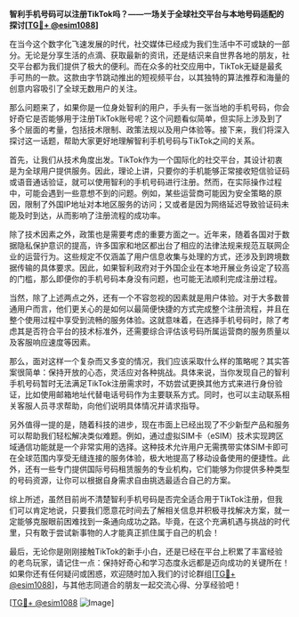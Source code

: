 **智利手机号码可以注册TikTok吗？——一场关于全球社交平台与本地号码适配的探讨[[TG💪+ @esim1088](https://t.me/s/esim1088)]**

在当今这个数字化飞速发展的时代，社交媒体已经成为我们生活中不可或缺的一部分。无论是分享生活的点滴、获取最新的资讯，还是结识来自世界各地的朋友，社交平台都为我们提供了极大的便利。而在众多的社交应用中，TikTok无疑是最炙手可热的一款。这款由字节跳动推出的短视频平台，以其独特的算法推荐和海量的创意内容吸引了全球无数用户的关注。

那么问题来了，如果你是一位身处智利的用户，手头有一张当地的手机号码，你会好奇它是否能够用于注册TikTok账号呢？这个问题看似简单，但实际上涉及到了多个层面的考量，包括技术限制、政策法规以及用户体验等。接下来，我们将深入探讨这一话题，帮助大家更好地理解智利手机号码与TikTok之间的关系。

首先，让我们从技术角度出发。TikTok作为一个国际化的社交平台，其设计初衷是为全球用户提供服务。因此，理论上讲，只要你的手机能够正常接收短信验证码或语音通话验证，就可以使用智利的手机号码进行注册。然而，在实际操作过程中，可能会遇到一些意想不到的问题。例如，某些运营商可能因为安全策略的原因，限制了外国IP地址对本地区服务的访问；又或者是因为网络延迟导致验证码未能及时到达，从而影响了注册流程的成功率。

除了技术因素之外，政策也是需要考虑的重要方面之一。近年来，随着各国对于数据隐私保护意识的提高，许多国家和地区都出台了相应的法律法规来规范互联网企业的运营行为。这些规定不仅涵盖了用户信息收集与处理的方式，还涉及到跨境数据传输的具体要求。因此，如果智利政府对于外国企业在本地开展业务设定了较高的门槛，那么即便你的手机号码本身没有问题，也可能无法顺利完成注册过程。

当然，除了上述两点之外，还有一个不容忽视的因素就是用户体验。对于大多数普通用户而言，他们更关心的是如何以最简便快捷的方式完成整个注册流程，并且在整个使用过程中享受到流畅的服务体验。这就意味着，在选择手机号码时，除了考虑其是否符合平台的技术标准外，还需要综合评估该号码所属运营商的服务质量以及客服响应速度等因素。

那么，面对这样一个复杂而又多变的情况，我们应该采取什么样的策略呢？其实答案很简单：保持开放的心态，灵活应对各种挑战。具体来说，当你发现自己的智利手机号码暂时无法满足TikTok注册需求时，不妨尝试更换其他方式来进行身份验证，比如使用邮箱地址代替电话号码作为主要联系方式。同时，也可以主动联系相关客服人员寻求帮助，向他们说明具体情况并请求指导。

另外值得一提的是，随着科技的进步，现在市面上已经出现了不少新型产品和服务可以帮助我们轻松解决类似难题。例如，通过虚拟SIM卡（eSIM）技术实现跨区域通信功能就是一个非常实用的选择。这种技术允许用户无需携带实体SIM卡即可在全球范围内享受无缝连接的服务体验，极大地提高了移动设备使用的便捷性。此外，还有一些专门提供国际号码租赁服务的专业机构，它们能够为你提供多种类型的号码资源，让你可以根据自身需求自由挑选最适合自己的方案。

综上所述，虽然目前尚不清楚智利手机号码是否完全适合用于TikTok注册，但我们可以肯定地说，只要我们愿意花时间去了解相关信息并积极寻找解决方案，就一定能够克服眼前困难找到一条通向成功之路。毕竟，在这个充满机遇与挑战的时代里，只有敢于尝试新事物的人才能真正抓住属于自己的机会！

最后，无论你是刚刚接触TikTok的新手小白，还是已经在平台上积累了丰富经验的老鸟玩家，请记住一点：保持好奇心和学习态度永远都是迈向成功的关键所在！如果你还有任何疑问或困惑，欢迎随时加入我们的讨论群组[[TG💪+ @esim1088](https://t.me/s/esim1088)]，与其他志同道合的朋友一起交流心得、分享经验吧！

[[TG💪+ @esim1088](https://t.me/s/esim1088) ![Image](https://i.postimg.cc/4NQfJmqS/Snipaste-2025-05-13-00-14-12.png)]